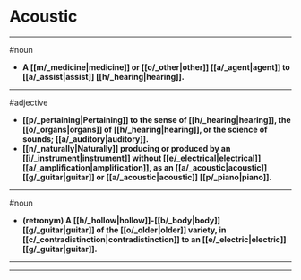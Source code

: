 # Acoustic
---
#noun
- **A [[m/_medicine|medicine]] or [[o/_other|other]] [[a/_agent|agent]] to [[a/_assist|assist]] [[h/_hearing|hearing]].**
---
#adjective
- **[[p/_pertaining|Pertaining]] to the sense of [[h/_hearing|hearing]], the [[o/_organs|organs]] of [[h/_hearing|hearing]], or the science of sounds; [[a/_auditory|auditory]].**
- **[[n/_naturally|Naturally]] producing or produced by an [[i/_instrument|instrument]] without [[e/_electrical|electrical]] [[a/_amplification|amplification]], as an [[a/_acoustic|acoustic]] [[g/_guitar|guitar]] or [[a/_acoustic|acoustic]] [[p/_piano|piano]].**
---
#noun
- **(retronym) A [[h/_hollow|hollow]]-[[b/_body|body]] [[g/_guitar|guitar]] of the [[o/_older|older]] variety, in [[c/_contradistinction|contradistinction]] to an [[e/_electric|electric]] [[g/_guitar|guitar]].**
---
---
